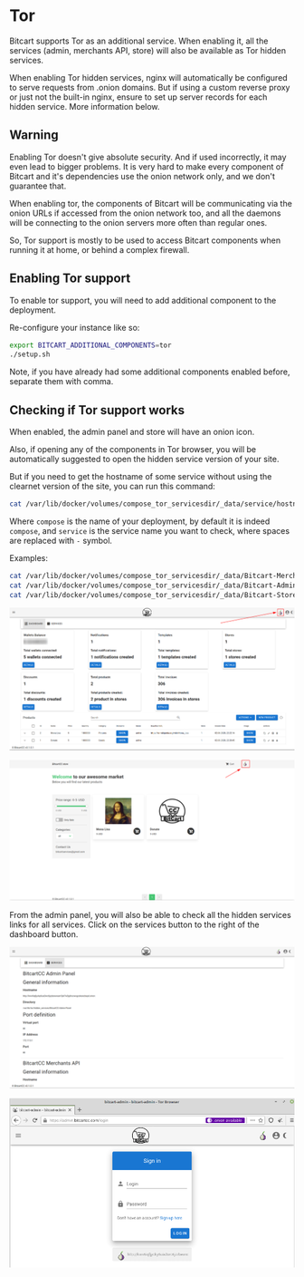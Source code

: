 # Tor

Bitcart supports Tor as an additional service. When enabling it, all the services \(admin, merchants API, store\) will also be available as Tor hidden services.

When enabling Tor hidden services, nginx will automatically be configured to serve requests from .onion domains. But if using a custom reverse proxy or just not the built-in nginx, ensure to set up server records for each hidden service. More information below.

## Warning

Enabling Tor doesn't give absolute security. And if used incorrectly, it may even lead to bigger problems. It is very hard to make every component of Bitcart and it's dependencies use the onion network only, and we don't guarantee that.

When enabling tor, the components of Bitcart will be communicating via the onion URLs if accessed from the onion network too, and all the daemons will be connecting to the onion servers more often than regular ones.

So, Tor support is mostly to be used to access Bitcart components when running it at home, or behind a complex firewall.

## Enabling Tor support

To enable tor support, you will need to add additional component to the deployment.

Re-configure your instance like so:

```bash
export BITCART_ADDITIONAL_COMPONENTS=tor
./setup.sh
```

Note, if you have already had some additional components enabled before, separate them with comma.

## Checking if Tor support works

When enabled, the admin panel and store will have an onion icon.

Also, if opening any of the components in Tor browser, you will be automatically suggested to open the hidden service version of your site.

But if you need to get the hostname of some service without using the clearnet version of the site, you can run this command:

```bash
cat /var/lib/docker/volumes/compose_tor_servicesdir/_data/service/hostname
```

Where `compose` is the name of your deployment, by default it is indeed `compose`, and `service` is the service name you want to check, where spaces are replaced with `-` symbol.

Examples:

```bash
cat /var/lib/docker/volumes/compose_tor_servicesdir/_data/Bitcart-Merchants-API/hostname # for Merchants API
cat /var/lib/docker/volumes/compose_tor_servicesdir/_data/Bitcart-Admin-Panel/hostname # for admin panel
cat /var/lib/docker/volumes/compose_tor_servicesdir/_data/Bitcart-Store/hostname # for store
```

![Admin panel&apos;s tor icon](../.gitbook/assets/admin_tor.png)

![Store&apos;s tor icon](../.gitbook/assets/store_tor.png)

From the admin panel, you will also be able to check all the hidden services links for all services. Click on the services button to the right of the dashboard button.

![Hidden services list](../.gitbook/assets/admin_tor_services.png)

![Onion service available in the Tor browser](../.gitbook/assets/tor_onion_available.png)


